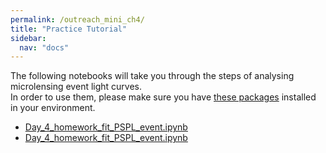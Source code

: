 ```yaml
---
permalink: /outreach_mini_ch4/
title: "Practice Tutorial"
sidebar:
  nav: "docs"
---
```


The following notebooks will take you through the steps of analysing microlensing event light curves.  
In order to use them, please make sure you have [these packages](https://github.com/rges-pit/rges-pit.github.io/docs/assets/notebooks/requirements.txt) 
installed in your environment.

* [Day_4_homework_fit_PSPL_event.ipynb](https://github.com/rges-pit/rges-pit.github.io/docs/assets/notebooks/Day_4_homework_fit_PSPL_event.ipynb)
* [Day_4_homework_fit_PSPL_event.ipynb](https://github.com/rges-pit/rges-pit.github.io/docs/assets/notebooks/Day4_Gould_Loeb_planetary_event.ipynb)
